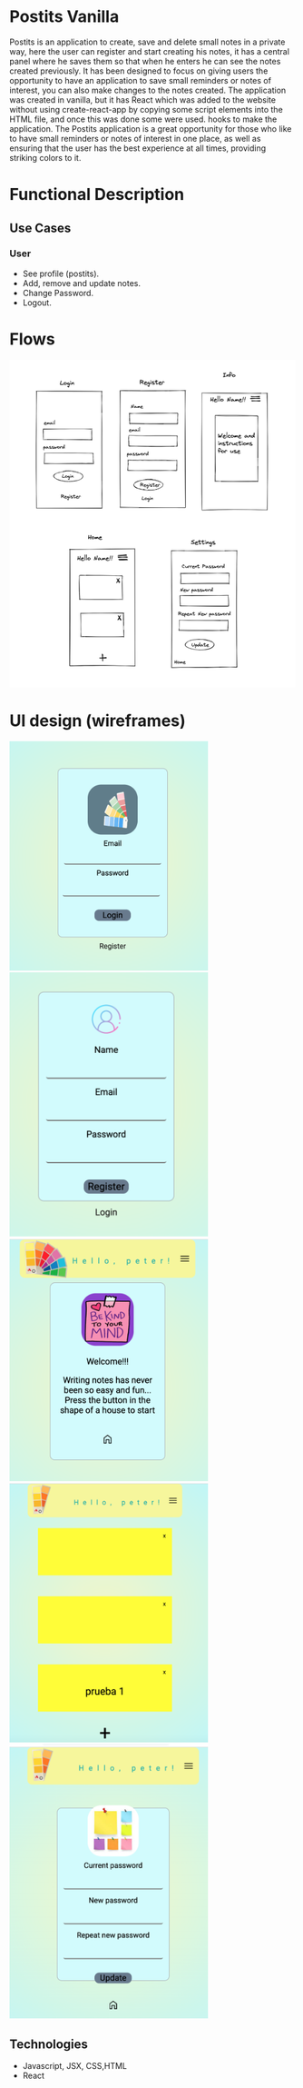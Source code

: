 # Postits Vanilla

Postits is an application to create, save and delete small notes in a private way, here the user can register and start creating his notes, it has a central panel where he saves them so that when he enters he can see the notes created previously. It has been designed to focus on giving users the opportunity to have an application to save small reminders or notes of interest, you can also make changes to the notes created.
The application was created in vanilla, but it has React which was added to the website without using create-react-app by copying some script elements into the HTML file, and once this was done some were used. hooks to make the application.
The Postits application is a great opportunity for those who like to have small reminders or notes of interest in one place, as well as ensuring that the user has the best experience at all times, providing striking colors to it.

# Functional Description

## Use Cases
### User
- See profile (postits).
- Add, remove and update notes.
- Change Password.
- Logout.


# Flows

![](./img/flows.png)

# UI design (wireframes)
<img src="./img/login.png" alt="login" width="350"/>
<img src="./img/register.png" alt="register" width="350"/>
<img src="./img/info.png" alt="info" width="350"/>
<img src="./img/home.png" alt="home" width="350"/>
<img src="./img/settings.png" alt="settings" width="350"/>


## Technologies
- Javascript, JSX, CSS,HTML
- React
